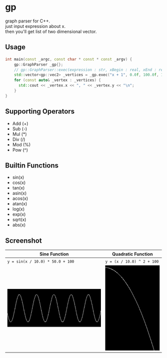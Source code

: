 # gp
graph parser for C++.  
just input expression about x.  
then you'll get list of two dimensional vector.  

## Usage
```cpp
int main(const _argc, const char * const * const _argv) {
    gp::GraphParser _gp{};
    // gp::GraphParser::exec(expression : str, xBegin : real, xEnd : real, xStep : real, varMap : map)
    std::vector<gp::vec2> _vertices = _gp.exec("x + 1", 0.0f, 100.0f, 1.0f, {});
    for (const auto& _vertex : _vertices) {
      std::cout << _vertex.x << ", " << _vertex.y << "\n";
    }
}
```
## Supporting Operators
- Add (+)
- Sub (-)
- Mul (*)
- Div (/)
- Mod (%)
- Pow (^)

## Builtin Functions
- sin(x)
- cos(x)
- tan(x)
- asin(x)
- acos(x)
- atan(x)
- log(x)
- exp(x)
- sqrt(x)
- abs(x)

## Screenshot
| Sine Function | Quadratic Function |
| ---- | ---- |
| `y = sin(x / 10.0) * 50.0 + 100` | `y = (x / 10.0) ^ 2 + 100` |
| ![sine](screenshot_sine.png) | ![quadratic](screenshot_quadratic.png) |
